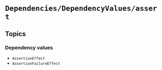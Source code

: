 # ``Dependencies/DependencyValues/assert``

## Topics

### Dependency values

- ``AssertionEffect``
- ``AssertionFailureEffect``
